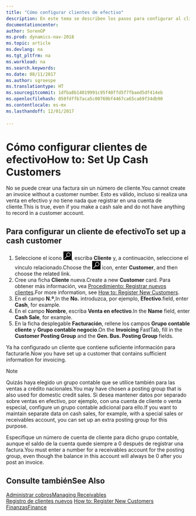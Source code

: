```yaml
---
title: "Cómo configurar clientes de efectivo"
description: En este tema se describen los pasos para configurar al cliente que paga en efectivo.
documentationcenter: 
author: SorenGP
ms.prod: dynamics-nav-2018
ms.topic: article
ms.devlang: na
ms.tgt_pltfrm: na
ms.workload: na
ms.search.keywords: 
ms.date: 08/11/2017
ms.author: sgroespe
ms.translationtype: HT
ms.sourcegitcommit: 1dfba8b14019991c95f40ffd5f7fbaed5df414eb
ms.openlocfilehash: 050fdffb7aca5c00769bf4467ca65ca69f34db90
ms.contentlocale: es-mx
ms.lasthandoff: 12/01/2017

---
```

# <a name="how-to-set-up-cash-customers"></a><span data-ttu-id="2a553-103">Cómo configurar clientes de efectivo</span><span class="sxs-lookup"><span data-stu-id="2a553-103">How to: Set Up Cash Customers</span></span>
<span data-ttu-id="2a553-104">No se puede crear una factura sin un número de cliente.</span><span class="sxs-lookup"><span data-stu-id="2a553-104">You cannot create an invoice without a customer number.</span></span> <span data-ttu-id="2a553-105">Esto es válido, incluso si realiza una venta en efectivo y no tiene nada que registrar en una cuenta de cliente.</span><span class="sxs-lookup"><span data-stu-id="2a553-105">This is true, even if you make a cash sale and do not have anything to record in a customer account.</span></span>  

## <a name="to-set-up-a-cash-customer"></a><span data-ttu-id="2a553-106">Para configurar un cliente de efectivo</span><span class="sxs-lookup"><span data-stu-id="2a553-106">To set up a cash customer</span></span>  
1.  <span data-ttu-id="2a553-107">Seleccione el icono ![Buscar página o informe](media/ui-search/search_small.png "icono Buscar página o informe"), escriba **Cliente** y, a continuación, seleccione el vínculo relacionado.</span><span class="sxs-lookup"><span data-stu-id="2a553-107">Choose the ![Search for Page or Report](media/ui-search/search_small.png "Search for Page or Report icon") icon, enter **Customer**, and then choose the related link.</span></span>  
2.  <span data-ttu-id="2a553-108">Cree una ficha **Cliente** nueva.</span><span class="sxs-lookup"><span data-stu-id="2a553-108">Create a new **Customer** card.</span></span> <span data-ttu-id="2a553-109">Para obtener más información, vea [Procedimiento: Registrar nuevos clientes](sales-how-register-new-customers.md).</span><span class="sxs-lookup"><span data-stu-id="2a553-109">For more information, see [How to: Register New Customers](sales-how-register-new-customers.md).</span></span>
3.  <span data-ttu-id="2a553-110">En el campo **N.º**,</span><span class="sxs-lookup"><span data-stu-id="2a553-110">In the **No.**</span></span> <span data-ttu-id="2a553-111">introduzca, por ejemplo, **Efectivo**.</span><span class="sxs-lookup"><span data-stu-id="2a553-111">field, enter **Cash**, for example.</span></span>  
4.  <span data-ttu-id="2a553-112">En el campo **Nombre**, escriba **Venta en efectivo**.</span><span class="sxs-lookup"><span data-stu-id="2a553-112">In the **Name** field, enter **Cash Sale**, for example.</span></span>  
5.  <span data-ttu-id="2a553-113">En la ficha desplegable **Facturación**, rellene los campos **Grupo contable cliente** y **Grupo contable negocio**.</span><span class="sxs-lookup"><span data-stu-id="2a553-113">On the **Invoicing** FastTab, fill in the **Customer Posting Group** and the **Gen. Bus. Posting Group** fields.</span></span>  

 <span data-ttu-id="2a553-114">Ya ha configurado un cliente que contiene suficiente información para facturarle.</span><span class="sxs-lookup"><span data-stu-id="2a553-114">Now you have set up a customer that contains sufficient information for invoicing.</span></span>  

> [!NOTE]  
>  <span data-ttu-id="2a553-115">Quizás haya elegido un grupo contable que se utilice también para las ventas a crédito nacionales.</span><span class="sxs-lookup"><span data-stu-id="2a553-115">You may have chosen a posting group that is also used for domestic credit sales.</span></span> <span data-ttu-id="2a553-116">Si desea mantener datos por separado sobre ventas en efectivo, por ejemplo, con una cuenta de cliente o venta especial, configure un grupo contable adicional para ello.</span><span class="sxs-lookup"><span data-stu-id="2a553-116">If you want to maintain separate data on cash sales, for example, with a special sales or receivables account, you can set up an extra posting group for this purpose.</span></span>  
>   
>  <span data-ttu-id="2a553-117">Especifique un número de cuenta de cliente para dicho grupo contable, aunque el saldo de la cuenta quede siempre a 0 después de registrar una factura.</span><span class="sxs-lookup"><span data-stu-id="2a553-117">You must enter a number for a receivables account for the posting group, even though the balance in this account will always be 0 after you post an invoice.</span></span>  

## <a name="see-also"></a><span data-ttu-id="2a553-118">Consulte también</span><span class="sxs-lookup"><span data-stu-id="2a553-118">See Also</span></span>
[<span data-ttu-id="2a553-119">Administrar cobros</span><span class="sxs-lookup"><span data-stu-id="2a553-119">Managing Receivables</span></span>](receivables-manage-receivables.md)  
<span data-ttu-id="2a553-120">[Registro de clientes nuevos](sales-how-register-new-customers.md)  </span><span class="sxs-lookup"><span data-stu-id="2a553-120">[How to: Register New Customers](sales-how-register-new-customers.md)  </span></span>  
[<span data-ttu-id="2a553-121">Finanzas</span><span class="sxs-lookup"><span data-stu-id="2a553-121">Finance</span></span>](finance.md)  



